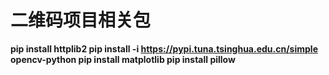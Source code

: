 # 二维码项目相关包

**pip install httplib2
pip install -i https://pypi.tuna.tsinghua.edu.cn/simple opencv-python
pip install matplotlib
pip install pillow**